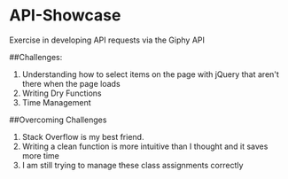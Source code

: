# API-Showcase
Exercise in developing API requests via the Giphy API

##Challenges:
1. Understanding how to select items on the page with jQuery that aren't there when the page loads
2. Writing Dry Functions
3. Time Management

##Overcoming Challenges
1. Stack Overflow is my best friend.
2. Writing a clean function is more intuitive than I thought and it saves more time
3. I am still trying to manage these class assignments correctly
